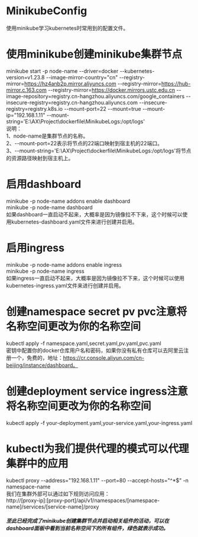 # MinikubeConfig
使用minikube学习kubernetes时常用到的配置文件。

# 使用minikube创建minikube集群节点
minikube start -p node-name --driver=docker --kubernetes-version=v1.23.8 --image-mirror-country="cn" --registry-mirror=https://hz4anb2p.mirror.aliyuncs.com --registry-mirror=https://hub-mirror.c.163.com --registry-mirror=https://docker.mirrors.ustc.edu.cn --image-repository=registry.cn-hangzhou.aliyuncs.com/google_containers --insecure-registry=registry.cn-hangzhou.aliyuncs.com --insecure-registry=registry.k8s.io --mount-port=22 --mount=true --mount-ip="192.168.1.11" --mount-string='E:\AX\Project\dockerfile\MinikubeLogs:/opt/logs' </br>
说明：</br>
  1、node-name是集群节点的名称。</br>
  2、--mount-port=22表示将节点的22端口映射到宿主机的22端口。</br>
  3、--mount-string='E:\AX\Project\dockerfile\MinikubeLogs:/opt/logs'将节点的资源路径映射到宿主机上。

# 启用dashboard
  minikube -p node-name addons enable dashboard</br>
  minikube -p node-name dashboard</br>
如果dashboard一直启动不起来，大概率是因为镜像拉不下来，这个时候可以使用kubernetes-dashboard.yaml文件来进行创建并启用。

# 启用ingress
  minikube -p node-name addons enable ingress</br>
  minikube -p node-name ingress</br>
如果ingress一直启动不起来，大概率是因为镜像拉不下来，这个时候可以使用kubernetes-ingress.yaml文件来进行创建并启用。

# 创建namespace secret pv pvc注意将名称空间更改为你的名称空间
  kubectl apply -f namespace.yaml,secret.yaml,pv.yaml,pvc.yaml</br>
密钥中配置你的docker仓库用户名和密码，如果你没有私有仓库可以去阿里云注册一个，免费的，地址：https://cr.console.aliyun.com/cn-beijing/instance/dashboard。

# 创建deployment service ingress注意将名称空间更改为你的名称空间
  kubectl apply -f your-deployment.yaml,your-service.yaml,your-ingress.yaml

# kubectl为我们提供代理的模式可以代理集群中的应用
  kubectl proxy --address="192.168.1.11" --port=80 --accept-hosts="^*$" -n namespace-name</br>
我们在集群外部可以通过如下规则访问应用：</br>
  http://[proxy-ip]:[proxy-port]/api/v1/namespaces/[namespace-name]/services/[service-name]/proxy

<h5>至此已经完成了minikube创建集群节点并启动相关组件的活动，可以在dashboard面板中看到当前名称空间下的所有组件，绿色就表示成功。</h5>
